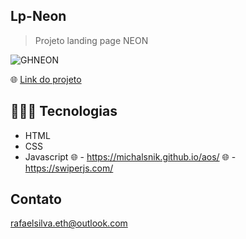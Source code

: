 ## Lp-Neon

> Projeto landing page NEON 

![GHNEON](https://user-images.githubusercontent.com/113713067/208174166-e7f35a4a-fced-4285-afcf-41a0ec619ec8.png)

🌐 [Link do projeto](https://rafaelsilvaeth.github.io/Lp-Neon/)


## 👨🏻‍💻 Tecnologias 

- HTML
- CSS
- Javascript 
🌐 - https://michalsnik.github.io/aos/
🌐 - https://swiperjs.com/


## Contato

rafaelsilva.eth@outlook.com
